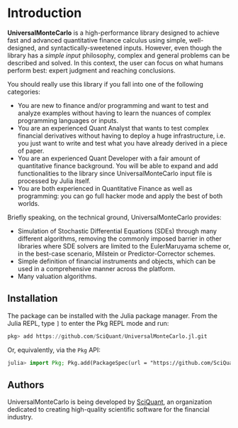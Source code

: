 # Introduction

**UniversalMonteCarlo** is a high-performance library designed to achieve fast and advanced quantitative finance calculus using simple, well-designed, and syntactically-sweetened inputs. However, even though the library has a *simple input* philosophy, complex and general problems can be described and solved. In this context, the user can focus on what humans perform best: expert judgment and reaching conclusions.

You should really use this library if you fall into one of the following categories:

* You are new to finance and/or programming and want to test and analyze examples without having to learn the nuances of complex programming languages or inputs.
* You are an experienced Quant Analyst that wants to test complex financial derivatives without having to deploy a huge infrastructure, i.e. you just want to write and test what you have already derived in a piece of paper.
* You are an experienced Quant Developer with a fair amount of quantitative finance background. You will be able to expand and add functionalities to the library since UniversalMonteCarlo input file is processed by Julia itself.
* You are both experienced in Quantitative Finance as well as programming: you can go full hacker mode and apply the best of both worlds.

Briefly speaking, on the technical ground, UniversalMonteCarlo provides:

* Simulation of Stochastic Differential Equations (SDEs) through many different algorithms, removing the commonly imposed barrier in other libraries where SDE solvers are limited to the EulerMaruyama scheme or, in the best-case scenario, Milstein or Predictor-Corrector schemes.
* Simple definition of financial instruments and objects, which can be used in a comprehensive manner across the platform.
* Many valuation algorithms.

## Installation
The package can be installed with the Julia package manager. From the Julia REPL, type `]` to enter the Pkg REPL mode and run:
```julia
pkg> add https://github.com/SciQuant/UniversalMonteCarlo.jl.git
```

Or, equivalently, via the `Pkg` API:
```julia
julia> import Pkg; Pkg.add(PackageSpec(url = "https://github.com/SciQuant/UniversalMonteCarlo.jl.git"))
```

## Authors
UniversalMonteCarlo is being developed by [SciQuant](https://github.com/SciQuant), an organization dedicated to creating high-quality scientific software for the financial industry.
